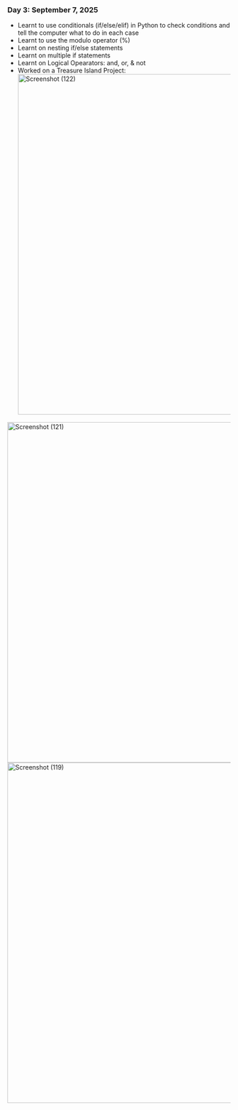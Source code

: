 ### Day 3: September 7, 2025
- Learnt to use conditionals (if/else/elif) in Python to check conditions and tell the computer what to do in each case
- Learnt to use the modulo operator (%)
- Learnt on nesting if/else statements
- Learnt on multiple if statements
- Learnt on Logical Opearators: and, or, & not
- Worked on a Treasure Island Project: <img width="1366" height="768" alt="Screenshot (122)" src="https://github.com/user-attachments/assets/9478e476-9906-4c95-b9d8-b1be42000788" />
<img width="1366" height="768" alt="Screenshot (121)" src="https://github.com/user-attachments/assets/9de58e07-2fa6-4571-959f-90426d6504e2" />
<img width="1366" height="768" alt="Screenshot (119)" src="https://github.com/user-attachments/assets/78e2ba90-e3d9-4a7a-8ff2-0815a9c14e6d" />
 
